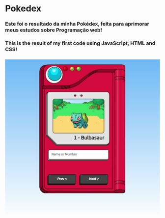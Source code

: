 # Pokedex
<h3>Este foi o resultado da minha Pokédex, feita para aprimorar meus estudos sobre Programação web!<h3/>
<h3>This is the result of my first code using JavaScript, HTML and CSS!<h3/>


<img src="./assets/pokedex_site.png" alt="pokedex" class="pokedex">
